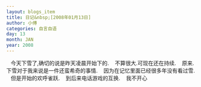 ```yaml
---
layout: blogs_item
title: 日记&nbsp;[2008年01月13日]
author: 小傅
categories: 自言自语
day: 13
month: JAN
year: 2008
---
```




&nbsp;&nbsp;
今天下雪了,确切的说是昨天凌晨开始下的.
&nbsp;&nbsp;
不算很大.可现在还在持续.
&nbsp;&nbsp;
原来.下雪对于我来说是一件还蛮希奇的事情.
&nbsp;&nbsp;
因为在记忆里面已经很多年没有看过雪.
&nbsp;&nbsp;
但是开始的欢呼雀跃.
&nbsp;&nbsp;
到后来电话游戏的互换.
&nbsp;&nbsp; 我不开心



